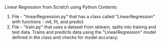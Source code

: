 Linear Regression from Scratch using Python
Contents:
1. File - "linearRegression.py" that has a class called "LinearRegression" with functions - init, fit, and predict
2. File - "train.py" that uses a dataset from sklearn, splits into trainng and test data. Trains and predicts data using the "LinearRegression" model defined in the class and checks for model accuracy.
